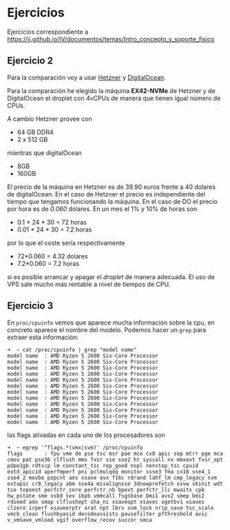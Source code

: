 # Ejercicios

Ejercicios correspondiente a https://jj.github.io/IV/documentos/temas/Intro_concepto_y_soporte_fisico

## Ejercicio 2

Para la comparación voy a usar
[Hetzner](https://www.hetzner.com/dedicated-rootserver/matrix-ax) y [DigitalOcean](https://www.digitalocean.com/pricing/).

Para la comparación he elegido la máquina **EX42-NVMe** de Hetzner y de
DigitalOcean el droplet con 4vCPUs de manera que tienen igual número de CPUs.

A cambio Hetzner provee con

- 64 GB DDR4 
- 2 x 512 GB 

mientras que digitalOcean 

- 8GB
- 160GB

El precio de la máquina en Hetzner es de 39.90 euros frente a 40 dolares de
digitalOcean. En el caso de Hetzner el precio es independiente del tiempo que
tengamos funcionando la máquina. En el caso de DO el precio por hora es de
_0.060_ dolares. En un mes el 1% y 10% de horas son

- 0.1 * 24 * 30 = 72 horas
- 0.01 * 24 * 30 = 7.2 horas

por lo que el coste sería respectivamente

- 72*0.060 = 4.32 dolares
- 7.2*0.060 = 7.2 horas

si es posible arrancar y apagar el _droplet_ de manera adecuada.
El uso de VPS sale mucho más rentable a nivel de tiempos de CPU.

## Ejercicio 3

En `proc/cpuinfo` vemos que aparece mucha información sobre la cpu, en concreto 
aparece el nombre del modelo. Podemos hacer un `grep` para extraer esta información:

    ➜  ~ cat /proc/cpuinfo | grep "model name"
    model name	: AMD Ryzen 5 2600 Six-Core Processor
    model name	: AMD Ryzen 5 2600 Six-Core Processor
    model name	: AMD Ryzen 5 2600 Six-Core Processor
    model name	: AMD Ryzen 5 2600 Six-Core Processor
    model name	: AMD Ryzen 5 2600 Six-Core Processor
    model name	: AMD Ryzen 5 2600 Six-Core Processor
    model name	: AMD Ryzen 5 2600 Six-Core Processor
    model name	: AMD Ryzen 5 2600 Six-Core Processor
    model name	: AMD Ryzen 5 2600 Six-Core Processor
    model name	: AMD Ryzen 5 2600 Six-Core Processor
    model name	: AMD Ryzen 5 2600 Six-Core Processor
    model name	: AMD Ryzen 5 2600 Six-Core Processor

las flags ativadas en cada uno de los procesadores son

    ➜  ~ egrep '^flags.*(vmx|svm)' /proc/cpuinfo
    flags		: fpu vme de pse tsc msr pae mce cx8 apic sep mtrr pge mca cmov pat pse36 clflush mmx fxsr sse sse2 ht syscall nx mmxext fxsr_opt pdpe1gb rdtscp lm constant_tsc rep_good nopl nonstop_tsc cpuid extd_apicid aperfmperf pni pclmulqdq monitor ssse3 fma cx16 sse4_1 sse4_2 movbe popcnt aes xsave avx f16c rdrand lahf_lm cmp_legacy svm extapic cr8_legacy abm sse4a misalignsse 3dnowprefetch osvw skinit wdt tce topoext perfctr_core perfctr_nb bpext perfctr_llc mwaitx cpb hw_pstate sme ssbd sev ibpb vmmcall fsgsbase bmi1 avx2 smep bmi2 rdseed adx smap clflushopt sha_ni xsaveopt xsavec xgetbv1 xsaves clzero irperf xsaveerptr arat npt lbrv svm_lock nrip_save tsc_scale vmcb_clean flushbyasid decodeassists pausefilter pfthreshold avic v_vmsave_vmload vgif overflow_recov succor smca